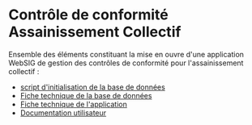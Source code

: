 # Contrôle de conformité Assainissement Collectif

Ensemble des éléments constituant la mise en ouvre d'une application WebSIG de gestion des contrôles de conformité pour l'assainissement collectif :
- [script d'initialisation de la base de données](sql/init_bd_ccac.sql) 
- [Fiche technique de la base de données](doc/fiche_technique_base.md) 
- [Fiche technique de l'application](doc/fiche_technique_applicative.md)
- [Documentation utilisateur](doc/fiche_aide_util.md)
